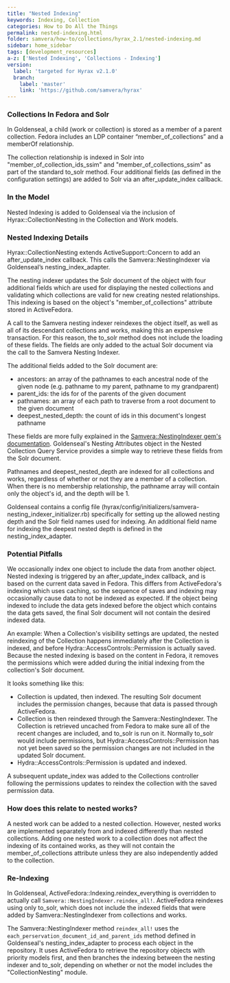 ```yaml
---
title: "Nested Indexing"
keywords: Indexing, Collection
categories: How to Do All the Things
permalink: nested-indexing.html
folder: samvera/how-to/collections/hyrax_2.1/nested-indexing.md
sidebar: home_sidebar
tags: [development_resources]
a-z: ['Nested Indexing', 'Collections - Indexing']
version:
  label: 'targeted for Hyrax v2.1.0'
  branch:
    label: 'master'
    link: 'https://github.com/samvera/hyrax'
---
```


### Collections In Fedora and Solr
In Goldenseal, a child (work or collection) is stored as a member of a parent collection. Fedora includes an LDP container “member_of_collections” and a memberOf relationship.

The collection relationship is indexed in Solr into "member_of_collection_ids_ssim" and "member_of_collections_ssim" as part of the standard to_solr method. Four additional fields (as defined in the configuration settings) are added to Solr via an after_update_index callback.

### In the Model
Nested Indexing is added to Goldenseal via the inclusion of Hyrax::CollectionNesting in the Collection and Work models.

### Nested Indexing Details
Hyrax::CollectionNesting extends ActiveSupport::Concern to add an after_update_index callback. This calls the Samvera::NestingIndexer via Goldenseal’s nesting_index_adapter.

The nesting indexer updates the Solr document of the object with four additional fields which are used for displaying the nested collections and validating which collections are valid for new creating nested relationships. This indexing is based on the object's "member_of_collections" attribute stored in ActiveFedora.

A call to the Samvera nesting indexer reindexes the object itself, as well as all of its descendant collections and works, making this an expensive transaction. For this reason, the to_solr method does not include the loading of these fields. The fields are only added to the actual Solr document via the call to the Samvera Nesting Indexer.

The additional fields added to the Solr document are:
- ancestors: an array of the pathnames to each ancestral node of the given node (e.g. pathname to my parent, pathname to my grandparent)
- parent_ids: the ids for of the parents of the given document
- pathnames: an array of each path to traverse from a root document to the given document
- deepest_nested_depth: the count of ids in this document's longest pathname

These fields are more fully explained in the [Samvera::NestingIndexer gem's documentation](https://github.com/samvera-labs/samvera-nesting_indexer). Goldenseal's Nesting Attributes object in the Nested Collection Query Service provides a simple way to retrieve these fields from the Solr document.

Pathnames and deepest_nested_depth  are indexed for all collections and works, regardless of whether or not they are a member of a collection. When there is no membership relationship, the pathname array will contain only the object's id, and the depth will be 1.

Goldenseal contains a config file (hyrax/config/initializers/samvera-nesting_indexer_initializer.rb) specifically for setting up the allowed nesting depth and the Solr field names used for indexing. An additional  field name for indexing the deepest nested depth is defined in the nesting_index_adapter.

### Potential Pitfalls
We occasionally index one object to include the data from another object. Nested indexing is triggered by an after_update_index callback, and is based on the current data saved in Fedora. This differs from ActiveFedora's indexing which uses caching, so the sequence of saves and indexing may occasionally cause data to not be indexed as expected. If the object being indexed to include the data gets indexed before the object which contains the data gets saved, the final Solr document will not contain the desired indexed data.

An example: When a Collection's visibility settings are updated, the nested reindexing of the Collection happens immediately after the Collection is indexed, and before Hydra::AccessControls::Permission is actually saved. Because the nested indexing is based on the content in Fedora, it removes the permissions which were added during the initial indexing from the collection's Solr document.

It looks something like this:
* Collection is updated, then indexed. The resulting Solr document includes the permission changes, because that data is passed through ActiveFedora.
* Collection is then reindexed through the Samvera::NestingIndexer. The Collection is retrieved uncached from Fedora to make sure all of the recent changes are included, and to_solr is run on it. Normally to_solr would include permissions, but Hydra::AccessControls::Permission has not yet been saved so the permission changes are not included in the updated Solr document.
* Hydra::AccessControls::Permission is updated and indexed.

A subsequent update_index was added to the Collections controller following the permissions updates to reindex the collection with the saved permission data.

### How does this relate to nested works?
A nested work can be added to a nested collection. However, nested works are implemented separately from and indexed differently than nested collections. Adding one nested work to a collection does not affect the indexing of its contained works, as they will not contain the member_of_collections attribute unless they are also independently added to the collection.

### Re-Indexing
In Goldenseal, ActiveFedora::Indexing.reindex_everything is overridden to actually call `Samvera::NestingIndexer.reindex_all!`. ActiveFedora reindexes using only to_solr, which does not include the indexed fields that were added by Samvera::NestingIndexer from collections and works.

The Samvera::NestingIndexer method `reindex_all!` uses the `each_perservation_document_id_and_parent_ids` method defined in Goldenseal's nesting_index_adapter to process each object in the repository. It uses ActiveFedora to retrieve the repository objects with priority models first, and then branches the indexing between the nesting indexer and to_solr, depending on whether or not the model includes the "CollectionNesting" module.
